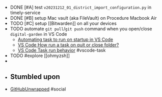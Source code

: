 - DONE [#A] test `v20231212_01_district_import_configuration.py` in timely-service
- DONE [#B] setup Mac vault (aka FileVault) on Procedure Macbook Air
- TODO [#C] setup [[Bitwarden]] on all your devices
- TODO automate `git pull`/`git push` command when you open/close `digital-garden` in VS Code
	- [Automating task to run on startup in VS Code](https://sdivakarrajesh.medium.com/automating-task-to-run-on-startup-in-vscode-fe30d7f99454)
	- [VS Code How run a task on quit or close folder?](https://stackoverflow.com/a/77058296/7753274)
	- [VS Code Task run behavior](https://code.visualstudio.com/docs/editor/tasks#_run-behavior) #vscode-task
- TODO #explore [[ohmyzsh]]
-
- ## Stumbled upon
- [GitHubUnwrapped](https://githubunwrapped.com/) #social